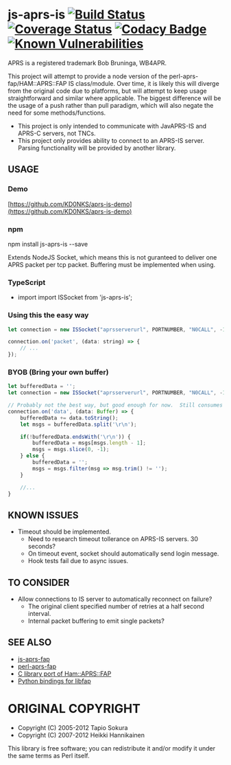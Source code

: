 # js-aprs-is [![Build Status](https://travis-ci.org/KD0NKS/js-aprs-is.svg?branch=master)](https://travis-ci.org/KD0NKS/js-aprs-is) [![Coverage Status](https://coveralls.io/repos/github/KD0NKS/js-aprs-is/badge.svg?branch=master)](https://coveralls.io/github/KD0NKS/js-aprs-is?branch=master)  [![Codacy Badge](https://api.codacy.com/project/badge/Grade/afd6ae751d31433c8314c940f79afd01)](https://www.codacy.com/app/KD0NKS/js-aprs-is?utm_source=github.com&amp;utm_medium=referral&amp;utm_content=KD0NKS/js-aprs-is&amp;utm_campaign=Badge_Grade) [![Known Vulnerabilities](https://snyk.io/test/github/KD0NKS/js-aprs-is/badge.svg)](https://snyk.io/test/github/KD0NKS/js-aprs-is)

APRS is a registered trademark Bob Bruninga, WB4APR.

This project will attempt to provide a node version of the perl-aprs-fap/HAM::APRS::FAP IS class/module.  Over time, it is likely this will diverge from the original code due to platforms, but will attempt to keep usage straightforward and similar where applicable.  The biggest difference will be the usage of a push rather than pull paradigm, which will also negate the need for some methods/functions.

* This project is only intended to communicate with JavAPRS-IS and APRS-C servers, not TNCs.
* This project only provides ability to connect to an APRS-IS server.  Parsing functionality will be provided by another library.

## USAGE
### Demo
[https://github.com/KD0NKS/aprs-is-demo](https://github.com/KD0NKS/aprs-is-demo)

### npm
npm install js-aprs-is --save

Extends NodeJS Socket, which means this is not guranteed to deliver one APRS packet per tcp packet.  Buffering must be implemented when using.

### TypeScript
* import
import ISSocket from 'js-aprs-is';

### Using this the easy way
``` javascript
let connection = new ISSocket("aprsserverurl", PORTNUMBER, "N0CALL", -1, FILTER);

connection.on('packet', (data: string) => {
    // ...
});
```

### BYOB (Bring your own buffer)

``` javascript
let bufferedData = '';
let connection = new ISSocket("aprsserverurl", PORTNUMBER, "N0CALL", -1, FILTER);

// Probably not the best way, but good enough for now.  Still consumes world feed on low end computer.
connection.on('data', (data: Buffer) => {
    bufferedData += data.toString();
    let msgs = bufferedData.split('\r\n');

    if(!bufferedData.endsWith('\r\n')) {
        bufferedData = msgs[msgs.length - 1];
        msgs = msgs.slice(0, -1);
    } else {
        bufferedData = '';
        msgs = msgs.filter(msg => msg.trim() != '');
    }

    //...
}
```

## KNOWN ISSUES
* Timeout should be implemented.
  * Need to research timeout tollerance on APRS-IS servers.  30 seconds?
  * On timeout event, socket should automatically send login message.
  * Hook tests fail due to async issues.

## TO CONSIDER
* Allow connections to IS server to automatically reconnect on failure?
  * The original client specified number of retries at a half second interval.
  * Internal packet buffering to emit single packets?

## SEE ALSO

* [js-aprs-fap](https://github.com/KD0NKS/js-aprs-fap)
* [perl-aprs-fap](https://github.com/hessu/perl-aprs-fap)
* [C library port of Ham::APRS::FAP](http://pakettiradio.net/libfap/)
* [Python bindings for libfap](http://github.com/kd7lxl/python-libfap)

# ORIGINAL COPYRIGHT
* Copyright (C) 2005-2012 Tapio Sokura
* Copyright (C) 2007-2012 Heikki Hannikainen

This library is free software; you can redistribute it and/or modify
it under the same terms as Perl itself.